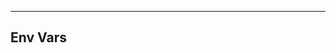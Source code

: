 <!-- Space: ZshGoenv -->
<!-- Parent: Project -->
<!-- Title: Env Vars -->

<!-- Label: ZshGoenv -->
<!-- Label: Project -->
<!-- Label: Env Vars -->
<!-- Include: docs/disclaimer.md -->
<!-- Include: ac:toc -->

---

## Env Vars
